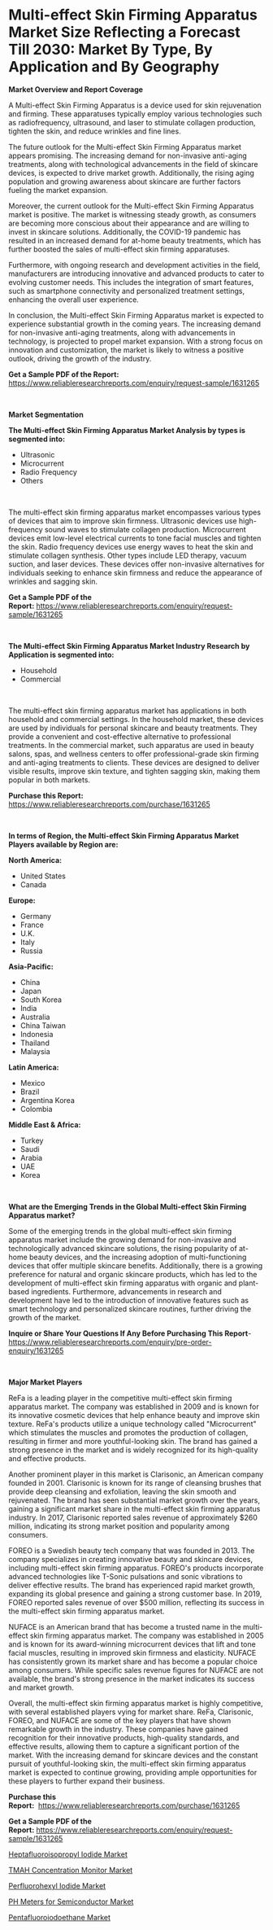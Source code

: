 <p><h1>Multi-effect Skin Firming Apparatus Market Size Reflecting a Forecast Till 2030: Market By Type, By Application and By Geography</h1></p><p><strong>Market Overview and Report Coverage</strong></p>
<p><p>A Multi-effect Skin Firming Apparatus is a device used for skin rejuvenation and firming. These apparatuses typically employ various technologies such as radiofrequency, ultrasound, and laser to stimulate collagen production, tighten the skin, and reduce wrinkles and fine lines.</p><p>The future outlook for the Multi-effect Skin Firming Apparatus market appears promising. The increasing demand for non-invasive anti-aging treatments, along with technological advancements in the field of skincare devices, is expected to drive market growth. Additionally, the rising aging population and growing awareness about skincare are further factors fueling the market expansion.</p><p>Moreover, the current outlook for the Multi-effect Skin Firming Apparatus market is positive. The market is witnessing steady growth, as consumers are becoming more conscious about their appearance and are willing to invest in skincare solutions. Additionally, the COVID-19 pandemic has resulted in an increased demand for at-home beauty treatments, which has further boosted the sales of multi-effect skin firming apparatuses.</p><p>Furthermore, with ongoing research and development activities in the field, manufacturers are introducing innovative and advanced products to cater to evolving customer needs. This includes the integration of smart features, such as smartphone connectivity and personalized treatment settings, enhancing the overall user experience.</p><p>In conclusion, the Multi-effect Skin Firming Apparatus market is expected to experience substantial growth in the coming years. The increasing demand for non-invasive anti-aging treatments, along with advancements in technology, is projected to propel market expansion. With a strong focus on innovation and customization, the market is likely to witness a positive outlook, driving the growth of the industry.</p></p>
<p><strong>Get a Sample PDF of the Report:</strong> <a href="https://www.reliableresearchreports.com/enquiry/request-sample/1631265">https://www.reliableresearchreports.com/enquiry/request-sample/1631265</a></p>
<p>&nbsp;</p>
<p><strong>Market Segmentation</strong></p>
<p><strong>The Multi-effect Skin Firming Apparatus Market Analysis by types is segmented into:</strong></p>
<p><ul><li>Ultrasonic</li><li>Microcurrent</li><li>Radio Frequency</li><li>Others</li></ul></p>
<p>&nbsp;</p>
<p><p>The multi-effect skin firming apparatus market encompasses various types of devices that aim to improve skin firmness. Ultrasonic devices use high-frequency sound waves to stimulate collagen production. Microcurrent devices emit low-level electrical currents to tone facial muscles and tighten the skin. Radio frequency devices use energy waves to heat the skin and stimulate collagen synthesis. Other types include LED therapy, vacuum suction, and laser devices. These devices offer non-invasive alternatives for individuals seeking to enhance skin firmness and reduce the appearance of wrinkles and sagging skin.</p></p>
<p><strong>Get a Sample PDF of the Report:</strong>&nbsp;<a href="https://www.reliableresearchreports.com/enquiry/request-sample/1631265">https://www.reliableresearchreports.com/enquiry/request-sample/1631265</a></p>
<p>&nbsp;</p>
<p><strong>The Multi-effect Skin Firming Apparatus Market Industry Research by Application is segmented into:</strong></p>
<p><ul><li>Household</li><li>Commercial</li></ul></p>
<p>&nbsp;</p>
<p><p>The multi-effect skin firming apparatus market has applications in both household and commercial settings. In the household market, these devices are used by individuals for personal skincare and beauty treatments. They provide a convenient and cost-effective alternative to professional treatments. In the commercial market, such apparatus are used in beauty salons, spas, and wellness centers to offer professional-grade skin firming and anti-aging treatments to clients. These devices are designed to deliver visible results, improve skin texture, and tighten sagging skin, making them popular in both markets.</p></p>
<p><strong>Purchase this Report:</strong>&nbsp; <a href="https://www.reliableresearchreports.com/purchase/1631265">https://www.reliableresearchreports.com/purchase/1631265</a></p>
<p>&nbsp;</p>
<p><strong>In terms of Region, the Multi-effect Skin Firming Apparatus Market Players available by Region are:</strong></p>
<p>
    <p> <strong> North America: </strong>
        <ul>
            <li>United States</li>
            <li>Canada</li>
        </ul>
        </p> 
    <p> <strong> Europe: </strong>
        <ul>
            <li>Germany</li>
            <li>France</li>
            <li>U.K.</li>
            <li>Italy</li>
            <li>Russia</li>
        </ul>
        </p> 
    <p> <strong> Asia-Pacific: </strong>
        <ul>
            <li>China</li>
            <li>Japan</li>
            <li>South Korea</li>
            <li>India</li>
            <li>Australia</li>
            <li>China Taiwan</li>
            <li>Indonesia</li>
            <li>Thailand</li>
            <li>Malaysia</li>
        </ul>
        </p> 
    <p> <strong> Latin America: </strong>
        <ul>
            <li>Mexico</li>
            <li>Brazil</li>
            <li>Argentina Korea</li>
            <li>Colombia</li>
        </ul>
        </p> 
    <p> <strong> Middle East & Africa: </strong>
        <ul>
            <li>Turkey</li>
            <li>Saudi</li>
            <li>Arabia</li>
            <li>UAE</li>
            <li>Korea</li>
        </ul>
    </p>
    </p>
<p>&nbsp;</p>
<p><strong>What are the Emerging Trends in the Global Multi-effect Skin Firming Apparatus market?</strong></p>
<p><p>Some of the emerging trends in the global multi-effect skin firming apparatus market include the growing demand for non-invasive and technologically advanced skincare solutions, the rising popularity of at-home beauty devices, and the increasing adoption of multi-functioning devices that offer multiple skincare benefits. Additionally, there is a growing preference for natural and organic skincare products, which has led to the development of multi-effect skin firming apparatus with organic and plant-based ingredients. Furthermore, advancements in research and development have led to the introduction of innovative features such as smart technology and personalized skincare routines, further driving the growth of the market.</p></p>
<p><strong>Inquire or Share Your Questions If Any Before Purchasing This Report</strong>- <a href="https://www.reliableresearchreports.com/enquiry/pre-order-enquiry/1631265">https://www.reliableresearchreports.com/enquiry/pre-order-enquiry/1631265</a></p>
<p>&nbsp;</p>
<p><strong>Major Market Players</strong></p>
<p><p>ReFa is a leading player in the competitive multi-effect skin firming apparatus market. The company was established in 2009 and is known for its innovative cosmetic devices that help enhance beauty and improve skin texture. ReFa's products utilize a unique technology called "Microcurrent" which stimulates the muscles and promotes the production of collagen, resulting in firmer and more youthful-looking skin. The brand has gained a strong presence in the market and is widely recognized for its high-quality and effective products.</p><p>Another prominent player in this market is Clarisonic, an American company founded in 2001. Clarisonic is known for its range of cleansing brushes that provide deep cleansing and exfoliation, leaving the skin smooth and rejuvenated. The brand has seen substantial market growth over the years, gaining a significant market share in the multi-effect skin firming apparatus industry. In 2017, Clarisonic reported sales revenue of approximately $260 million, indicating its strong market position and popularity among consumers.</p><p>FOREO is a Swedish beauty tech company that was founded in 2013. The company specializes in creating innovative beauty and skincare devices, including multi-effect skin firming apparatus. FOREO's products incorporate advanced technologies like T-Sonic pulsations and sonic vibrations to deliver effective results. The brand has experienced rapid market growth, expanding its global presence and gaining a strong customer base. In 2019, FOREO reported sales revenue of over $500 million, reflecting its success in the multi-effect skin firming apparatus market.</p><p>NUFACE is an American brand that has become a trusted name in the multi-effect skin firming apparatus market. The company was established in 2005 and is known for its award-winning microcurrent devices that lift and tone facial muscles, resulting in improved skin firmness and elasticity. NUFACE has consistently grown its market share and has become a popular choice among consumers. While specific sales revenue figures for NUFACE are not available, the brand's strong presence in the market indicates its success and market growth.</p><p>Overall, the multi-effect skin firming apparatus market is highly competitive, with several established players vying for market share. ReFa, Clarisonic, FOREO, and NUFACE are some of the key players that have shown remarkable growth in the industry. These companies have gained recognition for their innovative products, high-quality standards, and effective results, allowing them to capture a significant portion of the market. With the increasing demand for skincare devices and the constant pursuit of youthful-looking skin, the multi-effect skin firming apparatus market is expected to continue growing, providing ample opportunities for these players to further expand their business.</p></p>
<p><strong>Purchase this Report:</strong>&nbsp;&nbsp;<a href="https://www.reliableresearchreports.com/purchase/1631265">https://www.reliableresearchreports.com/purchase/1631265</a></p>
<p></p>
<p><strong>Get a Sample PDF of the Report:</strong>&nbsp;<a href="https://www.reliableresearchreports.com/enquiry/request-sample/1631265">https://www.reliableresearchreports.com/enquiry/request-sample/1631265</a></p>
<p><p><a href="https://medium.com/@janbogisich/decoding-heptafluoroisopropyl-iodide-market-metrics-market-share-trends-and-growth-patterns-894f47c2326c">Heptafluoroisopropyl Iodide Market</a></p><p><a href="https://github.com/mahnoor2003/Market-Research-Report-List-1/blob/main/tmah-concentration-monitor-market.md">TMAH Concentration Monitor Market</a></p><p><a href="https://medium.com/@graycehuels/perfluorohexyl-iodide-market-size-and-market-trends-complete-industry-overview-2023-to-2030-050c3bcb6959">Perfluorohexyl Iodide Market</a></p><p><a href="https://github.com/marloy8/Market-Research-Report-List-1/blob/main/ph-meters-for-semiconductor-market.md">PH Meters for Semiconductor Market</a></p><p><a href="https://medium.com/@cullenblick/analyzing-pentafluoroiodoethane-market-global-industry-perspective-and-forecast-2023-to-2030-3c731182b757">Pentafluoroiodoethane Market</a></p></p>